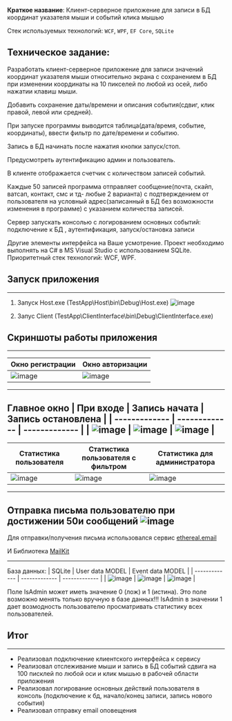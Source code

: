
**Краткое название**: Клиент-серверное приложение для записи в БД координат указателя мыши и событий клика мышью

Стек используемых технологий: `WCF`, `WPF`, `EF Core`, `SQLite`

**Техническое задание:**
---
Разработать клиент-серверное приложение для записи значений координат указателя мыши относительно экрана с сохранением в БД при изменении 
координаты на 10 пикселей по любой из осей, либо нажатии клавиш мыши.

Добавить сохранение даты/времени и описания события(сдвиг, клик правой, левой или средней).

При запуске программы выводится таблица(дата/время, событие, координаты), ввести фильтр по дате/времени и событию.

Запись в БД начинать после нажатия кнопки запуск/стоп.

Предусмотреть аутентификацию админ и пользователь.

В клиенте отображается счетчик с количеством записей событий.

Каждые 50 записей программа отправляет сообщение(почта, скайп, ватсап, контакт, смс  и тд- любые 2 варианта) с подтверждением от пользователя
на условный адрес(записанный в БД без возможности изменения в программе) с указанием количества записей.

Сервер запускать консолью с логированием основных событий: 
подключение к БД , 
аутентификация,	
запуск/остановка записи 

Другие элементы интерфейса на Ваше усмотрение. 
Проект необходимо выполнять на C# в MS Visual Studio с использованием SQLite.
Приоритетный стек технологий: WCF, WPF.

## Запуск приложения
---
1. Запуск Host.exe (TestApp\Host\bin\Debug\Host.exe)
![image](https://user-images.githubusercontent.com/43808999/212757862-14334216-03fc-4df9-8bc3-0e0f4305d50a.png)

2. Запус Client (TestApp\ClientInterface\bin\Debug\ClientInterface.exe)

## Скриншоты работы приложения
---

| Окно регистрации  | Окно авторизации |
| ------------- | ------------- |
| ![image](https://user-images.githubusercontent.com/43808999/212758033-65d4c3ba-b151-4cdf-b418-c49bbd254e2a.png)  | ![image](https://user-images.githubusercontent.com/43808999/212757919-996e42be-4ee6-4d62-bc6c-c48c994302ec.png)  |
---
**Главное окно**
| При входе  | Запись начата | Запись остановлена |
| ------------- | ------------- | ------------- |
| ![image](https://user-images.githubusercontent.com/43808999/212758461-9558f7c3-4d0d-41a1-bd12-40055c0fe8ad.png)  | ![image](https://user-images.githubusercontent.com/43808999/212759005-dbf80603-7c7e-40da-b04e-0432f46270a0.png)  | ![image](https://user-images.githubusercontent.com/43808999/212759039-7d83d0c5-2c21-4eed-aef2-f58125271a02.png) |
---
| Статистика пользователя  | Статистика пользователя с фильтром | Статистика для администратора |
| ------------- | ------------- | ------------- |
| ![image](https://user-images.githubusercontent.com/43808999/212759677-afd8ad88-d9ed-4306-8c33-96abd92789ba.png)|  ![image](https://user-images.githubusercontent.com/43808999/212759754-7326e4d6-8dc5-4ad1-8244-2ef299beade2.png)| ![image](https://user-images.githubusercontent.com/43808999/212760205-5e1f9f31-6a08-4a46-abce-36032ba1fcc1.png) |
---

**Отправка письма пользователю при достижении 50и сообщений**
![image](https://user-images.githubusercontent.com/43808999/212760491-84e9893b-7ce5-4091-bf26-9c00df7e3687.png)
---

Для отправки/получения письма использовался сервис [ethereal.email](https://ethereal.email/)

И Библиотека [MailKit](https://github.com/jstedfast/MailKit)

---
База данных: 
| SQLite  | User data MODEL | Event data MODEL |
| ------------- | ------------- | ------------- |
| ![image](https://user-images.githubusercontent.com/43808999/213142990-499b7897-11f2-403a-ae4d-155157dd2408.png) | ![image](https://user-images.githubusercontent.com/43808999/213143572-ca93eaad-130c-4926-8397-47503149f9a7.png) | ![image](https://user-images.githubusercontent.com/43808999/213143675-55bb00e7-928e-428b-82e5-aee3b78adeba.png) |

Поле IsAdmin может иметь значение 0 (лож) и 1 (истина). Это поле возможно менять только вручную в базе данных!!!
IsAdmin в значении 1 дает возмодность пользователю просматривать статистику всех пользователей. 

## Итог
---
+ Реализовал подключение клиентского интерфейса к сервису
+ Реализовал отслеживание мыши и запись в БД событий сдвига на 100 писклей по любой оси и клик мышью в рабочей области приложения
+ Реализовал логирование основных действий пользователя в консоль (подключение к бд, начало/конец записи, запись нового события)
+ Реализовал отправку email оповещения

